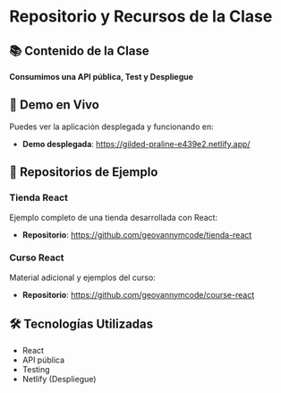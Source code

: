 # Repositorio y Recursos de la Clase

## 📚 Contenido de la Clase
**Consumimos una API pública, Test y Despliegue**

## 🚀 Demo en Vivo
Puedes ver la aplicación desplegada y funcionando en:
- **Demo desplegada**: https://gilded-praline-e439e2.netlify.app/

## 📁 Repositorios de Ejemplo

### Tienda React
Ejemplo completo de una tienda desarrollada con React:
- **Repositorio**: https://github.com/geovannymcode/tienda-react

### Curso React
Material adicional y ejemplos del curso:
- **Repositorio**: https://github.com/geovannymcode/course-react

## 🛠️ Tecnologías Utilizadas
- React
- API pública
- Testing
- Netlify (Despliegue)
